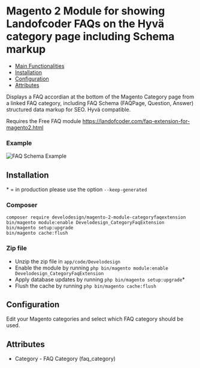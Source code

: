 # Magento 2 Module for showing Landofcoder FAQs on the Hyvä category page including Schema markup

 
 - [Main Functionalities](#markdown-header-main-functionalities)
 - [Installation](#markdown-header-installation)
 - [Configuration](#markdown-header-configuration)
 - [Attributes](#markdown-header-attributes)



Displays a FAQ accordian at the bottom of the Magento Category page from a linked FAQ category, including FAQ Schema (FAQPage, Question, Answer) structured data markup for SEO. Hyvä compatible.

Requires the Free FAQ module https://landofcoder.com/faq-extension-for-magento2.html

### Example

![FAQ Schema Example](https://www.develodesign.co.uk/images/faq-schema.png)


## Installation
\* = in production please use the option `--keep-generated` 


### Composer

 ```
 composer require develodesign/magento-2-module-categoryfaqextension
 bin/magento module:enable Develodesign_CategoryFaqExtension
 bin/magento setup:upgrade
 bin/magento cache:flush
```

### Zip file

 - Unzip the zip file in `app/code/Develodesign`
 - Enable the module by running `php bin/magento module:enable Develodesign_CategoryFaqExtension`
 - Apply database updates by running `php bin/magento setup:upgrade`\*
 - Flush the cache by running `php bin/magento cache:flush`

## Configuration
Edit your Magento categories and select which FAQ category should be used. 



## Attributes

 - Category - FAQ Category (faq_category)

